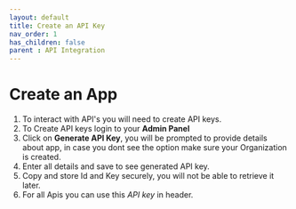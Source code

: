 ```yaml
---
layout: default
title: Create an API Key
nav_order: 1
has_children: false
parent : API Integration
---
```

# Create an App
1. To interact with API's you will need to create API keys.
2. To Create API keys login to your **Admin Panel**
3. Click on **Generate API Key**, you will be prompted to provide details about app, in case you dont see the option make sure your Organization is created.
5. Enter all details and save to see generated API key.  
7. Copy and store Id and Key securely, you will not be able to retrieve it later.
8. For all Apis you can use this _API key_ in header.





